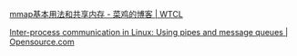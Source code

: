 
[mmap基本用法和共享内存 - 菜鸡的博客 | WTCL](https://bbkgl.github.io/2020/03/23/mmap%E5%9F%BA%E6%9C%AC%E7%94%A8%E6%B3%95%E5%92%8C%E5%85%B1%E4%BA%AB%E5%86%85%E5%AD%98/)

[Inter-process communication in Linux: Using pipes and message queues | Opensource.com](https://opensource.com/article/19/4/interprocess-communication-linux-channels)